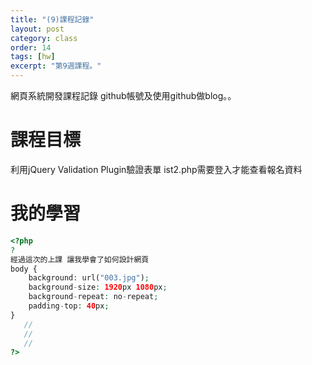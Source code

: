 ```yaml
---
title: "(9)課程記錄"
layout: post
category: class
order: 14
tags: [hw]
excerpt: "第9週課程。"
---
```

網頁系統開發課程記錄
github帳號及使用github做blog。。

# 課程目標
利用jQuery Validation Plugin驗證表單
ist2.php需要登入才能查看報名資料

# 我的學習
```php
<?php
?
經過這次的上課 讓我學會了如何設計網頁
body {
    background: url("003.jpg");
    background-size: 1920px 1080px;
    background-repeat: no-repeat;
    padding-top: 40px;
}
   //
   //
   //
?>
```



